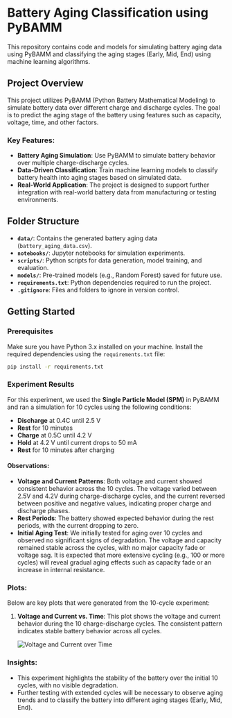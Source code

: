 # Battery Aging Classification using PyBAMM

This repository contains code and models for simulating battery aging data using PyBAMM and classifying the aging stages (Early, Mid, End) using machine learning algorithms.

## Project Overview

This project utilizes PyBAMM (Python Battery Mathematical Modeling) to simulate battery data over different charge and discharge cycles. The goal is to predict the aging stage of the battery using features such as capacity, voltage, time, and other factors.

### Key Features:
- **Battery Aging Simulation**: Use PyBAMM to simulate battery behavior over multiple charge-discharge cycles.
- **Data-Driven Classification**: Train machine learning models to classify battery health into aging stages based on simulated data.
- **Real-World Application**: The project is designed to support further integration with real-world battery data from manufacturing or testing environments.

## Folder Structure

- **`data/`**: Contains the generated battery aging data (`battery_aging_data.csv`).
- **`notebooks/`**: Jupyter notebooks for simulation experiments.
- **`scripts/`**: Python scripts for data generation, model training, and evaluation.
- **`models/`**: Pre-trained models (e.g., Random Forest) saved for future use.
- **`requirements.txt`**: Python dependencies required to run the project.
- **`.gitignore`**: Files and folders to ignore in version control.

## Getting Started

### Prerequisites

Make sure you have Python 3.x installed on your machine. Install the required dependencies using the `requirements.txt` file:

```bash
pip install -r requirements.txt
```
### Experiment Results

For this experiment, we used the **Single Particle Model (SPM)** in PyBAMM and ran a simulation for 10 cycles using the following conditions:
- **Discharge** at 0.4C until 2.5 V
- **Rest** for 10 minutes
- **Charge** at 0.5C until 4.2 V
- **Hold** at 4.2 V until current drops to 50 mA
- **Rest** for 10 minutes after charging

#### Observations:
- **Voltage and Current Patterns**: Both voltage and current showed consistent behavior across the 10 cycles. The voltage varied between 2.5V and 4.2V during charge-discharge cycles, and the current reversed between positive and negative values, indicating proper charge and discharge phases.
- **Rest Periods**: The battery showed expected behavior during the rest periods, with the current dropping to zero.
- **Initial Aging Test**: We initially tested for aging over 10 cycles and observed no significant signs of degradation. The voltage and capacity remained stable across the cycles, with no major capacity fade or voltage sag. It is expected that more extensive cycling (e.g., 100 or more cycles) will reveal gradual aging effects such as capacity fade or an increase in internal resistance.

### Plots:
Below are key plots that were generated from the 10-cycle experiment:

1. **Voltage and Current vs. Time**: This plot shows the voltage and current behavior during the 10 charge-discharge cycles. The consistent pattern indicates stable battery behavior across all cycles.

   ![Voltage and Current over Time](voltage_current_plot.png)

### Insights:
- This experiment highlights the stability of the battery over the initial 10 cycles, with no visible degradation.
- Further testing with extended cycles will be necessary to observe aging trends and to classify the battery into different aging stages (Early, Mid, End).